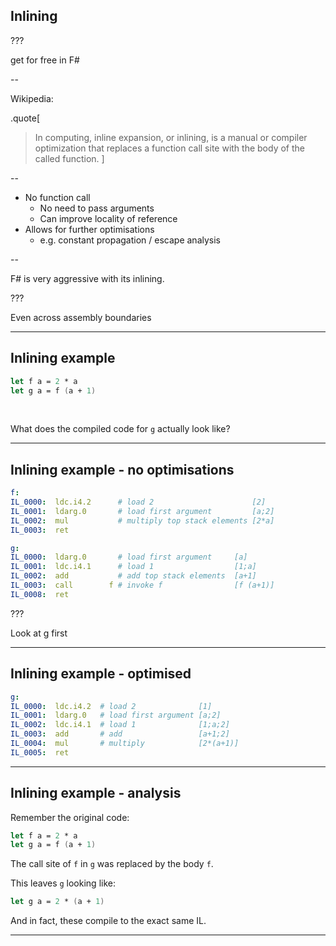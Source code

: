 
## Inlining

???

get for free in F#

--

Wikipedia:

.quote[
> In computing, inline expansion, or inlining, is a manual or compiler optimization that replaces a function call site with the body of the called function.
]

--

- No function call
  - No need to pass arguments
  - Can improve locality of reference
- Allows for further optimisations
  - e.g. constant propagation / escape analysis

--

F\# is very aggressive with its inlining.

???

Even across assembly boundaries

---

## Inlining example

```fsharp
let f a = 2 * a
let g a = f (a + 1)
```

&nbsp;

What does the compiled code for `g` actually look like?

---

## Inlining example - no optimisations

```yaml
f:
IL_0000:  ldc.i4.2      # load 2                      [2]
IL_0001:  ldarg.0       # load first argument         [a;2]
IL_0002:  mul           # multiply top stack elements [2*a]
IL_0003:  ret

g:
IL_0000:  ldarg.0       # load first argument     [a]
IL_0001:  ldc.i4.1      # load 1                  [1;a]
IL_0002:  add           # add top stack elements  [a+1]
IL_0003:  call        f # invoke f                [f (a+1)]
IL_0008:  ret
```

???

Look at g first

---

## Inlining example - optimised

```yaml
g:
IL_0000:  ldc.i4.2  # load 2              [1]
IL_0001:  ldarg.0   # load first argument [a;2]
IL_0002:  ldc.i4.1  # load 1              [1;a;2]
IL_0003:  add       # add                 [a+1;2]
IL_0004:  mul       # multiply            [2*(a+1)]
IL_0005:  ret
```

---

## Inlining example - analysis

Remember the original code:

```fsharp
let f a = 2 * a
let g a = f (a + 1)
```

The call site of `f` in `g` was replaced by the body `f`.

This leaves `g` looking like:

```fsharp
let g a = 2 * (a + 1)
```

And in fact, these compile to the exact same IL.

---
